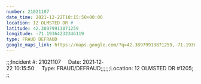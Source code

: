 ```yaml
---
number: 21021107
date_time: 2021-12-22T10:15:50+00:00
location: 12 OLMSTED DR #
latitude: 42.38979913871259
longitude: -71.19364232346119
type: FRAUD DEFRAUD
google_maps_link: https://maps.google.com/?q=42.38979913871259,-71.19364232346119
---
```


;;;Incident #: 21021107     Date: 2021‐12‐22 10:15:50     Type: FRAUD/DEFRAUD;;;;;;Location: 12 OLMSTED DR #1205;;;
